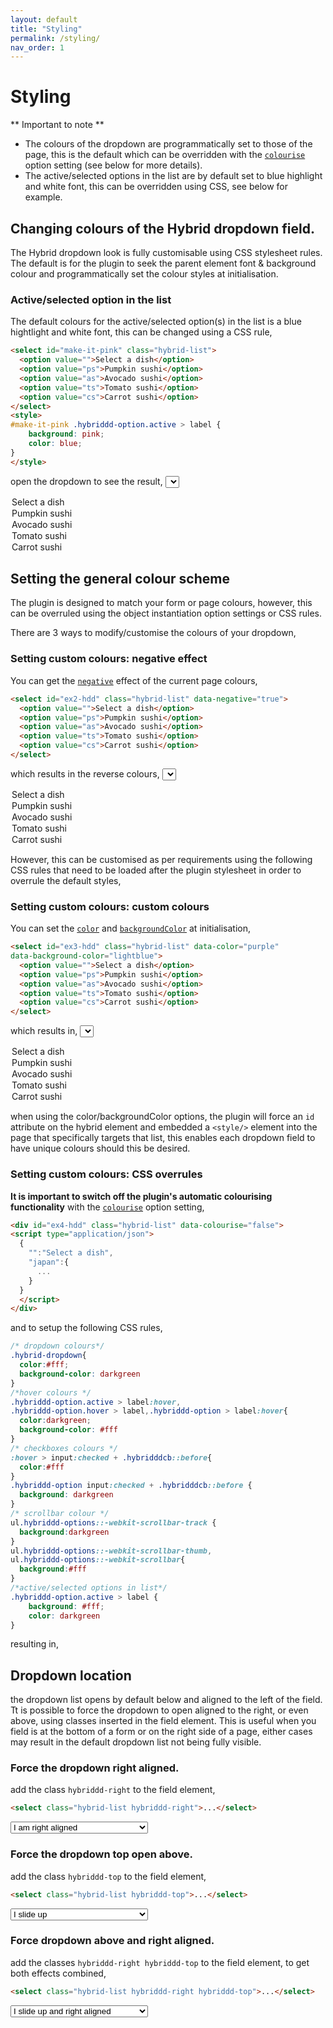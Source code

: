 ```yaml
---
layout: default
title: "Styling"
permalink: /styling/
nav_order: 1
---
```


# Styling

** Important to note **
- The colours of the dropdown are programmatically set to those of the page, this is the default which can be overridden with the [`colourise`](/hybrid-html-dropdown/options/#option-negative) option setting (see below for more details).
- The active/selected options in the list are by default set to blue highlight and white font, this can be overridden using CSS, see below for example.


## Changing colours of the Hybrid dropdown field.

The Hybrid dropdown look is fully customisable using CSS stylesheet rules.  The default is for the plugin to seek the parent element font & background colour and programmatically set the colour styles at initialisation.  

### Active/selected option in the list
The default colours for the active/selected option(s) in the list is a blue hightlight and white font, this can be changed using a CSS rule,

```html
<select id="make-it-pink" class="hybrid-list">
  <option value="">Select a dish</option>
  <option value="ps">Pumpkin sushi</option>
  <option value="as">Avocado sushi</option>
  <option value="ts">Tomato sushi</option>
  <option value="cs">Carrot sushi</option>
</select>
<style>
#make-it-pink .hybriddd-option.active > label {
    background: pink;
    color: blue;
}
</style>
```
open the dropdown to see the result,
<select id="make-it-pink" class="hybrid-list">
  <option value="">Select a dish</option>
  <option value="ps">Pumpkin sushi</option>
  <option value="as">Avocado sushi</option>
  <option value="ts">Tomato sushi</option>
  <option value="cs">Carrot sushi</option>
</select>

## Setting the general colour scheme
The plugin is designed to match your form or page colours, however, this can be overruled using the object instantiation option settings or CSS rules.

There are 3 ways to modify/customise the colours of your dropdown,

### Setting custom colours: negative effect

You can get the [`negative`](/hybrid-html-dropdown/options/#option-negative) effect of the current page colours,

```html
<select id="ex2-hdd" class="hybrid-list" data-negative="true">
  <option value="">Select a dish</option>
  <option value="ps">Pumpkin sushi</option>
  <option value="as">Avocado sushi</option>
  <option value="ts">Tomato sushi</option>
  <option value="cs">Carrot sushi</option>
</select>
```
which results in the reverse colours,
<select id="ex2-hdd" class="hybrid-list" data-negative="true">
  <option value="">Select a dish</option>
  <option value="ps">Pumpkin sushi</option>
  <option value="as">Avocado sushi</option>
  <option value="ts">Tomato sushi</option>
  <option value="cs">Carrot sushi</option>
</select>

However, this can be customised as per requirements using the following CSS rules that need to be loaded after the plugin stylesheet in order to overrule the default styles,

### Setting custom colours: custom colours

You can set the [`color`](/hybrid-html-dropdown/options/#option-color) and [`backgroundColor`](/hybrid-html-dropdown/options/#option-backgroundColor) at initialisation,

```html
<select id="ex3-hdd" class="hybrid-list" data-color="purple"
data-background-color="lightblue">
  <option value="">Select a dish</option>
  <option value="ps">Pumpkin sushi</option>
  <option value="as">Avocado sushi</option>
  <option value="ts">Tomato sushi</option>
  <option value="cs">Carrot sushi</option>
</select>
```
which results in,
<select id="ex3-hdd" class="hybrid-list" data-color="purple" data-background-color="lightblue">
  <option value="">Select a dish</option>
  <option value="ps">Pumpkin sushi</option>
  <option value="as">Avocado sushi</option>
  <option value="ts">Tomato sushi</option>
  <option value="cs">Carrot sushi</option>
</select>

when using the color/backgroundColor options, the plugin will force an `id` attribute on the hybrid element and embedded a `<style/>` element into the page that specifically targets that list, this enables each dropdown field to have unique colours should this be desired.

### Setting custom colours: CSS overrules

**It is important to switch off the plugin's automatic colourising functionality** with the [`colourise`](/hybrid-html-dropdown/options/#option-colourise) option setting,

```html
<div id="ex4-hdd" class="hybrid-list" data-colourise="false">
<script type="application/json">
  {
    "":"Select a dish",
    "japan":{
      ...
    }
  }
  </script>
</div>
```

and to setup the following CSS rules,

```css
/* dropdown colours*/
.hybrid-dropdown{
  color:#fff;
  background-color: darkgreen
}
/*hover colours */
.hybriddd-option.active > label:hover,
.hybriddd-option.hover > label,.hybriddd-option > label:hover{
  color:darkgreen;
  background-color: #fff
}
/* checkboxes colours */
:hover > input:checked + .hybridddcb::before{
  color:#fff
}
.hybriddd-option input:checked + .hybridddcb::before {
  background: darkgreen
}
/* scrollbar colour */
ul.hybriddd-options::-webkit-scrollbar-track {
  background:darkgreen
}
ul.hybriddd-options::-webkit-scrollbar-thumb,
ul.hybriddd-options::-webkit-scrollbar{
  background:#fff
}
/*active/selected options in list*/
.hybriddd-option.active > label {
    background: #fff;
    color: darkgreen
}
```
resulting in,
<span id="ex4-hdd" class="hybrid-list" data-colourise="false">
<script type="application/json">
  {
    "":"Select a dish",
    "japan":{
      "label":"Japan",
      "sushi":{
        "label":"Sushi",
        "ps":"Pumpkin sushi",
        "as":"Avocado sushi",
        "tc":"Tomato sushi",
        "cs":"Carrot sushi"
      }
    },
    "india":{
      "label":"India",
      "dosa":{
        "label":"Dosa",
        "pd":"Plain dosa",
        "md":"Masala dosa",
        "myd":"Mysore dosa",
        "pr":"Paper roast"
      },
      "france":{
        "label":"France",
        "crepe":{
          "label":"Cr&ecirc;pe",
          "cps":"Cr&ecirc;pe sucr&eacute;e",
          "cpz":"Cr&ecirc;pe suzette",
          "cpn":"Cr&ecirc;pe banane",
          "cpn":"Cr&ecirc;pe nutella"
        }
      }
    }
  }
 </script>
</span>

## Dropdown location

the dropdown list opens by default below and aligned to the left of the field.  Tt is possible to force the dropdown to open aligned to the right, or even above, using classes inserted in the field element.  This is useful when you field is at the bottom of a form or on the right side of a page, either cases may result in the default dropdown list not being fully visible.

### Force the dropdown right aligned.

add the class `hybriddd-right` to the field element,

```html
<select class="hybrid-list hybriddd-right">...</select>
```

<select id="make-it-pink" class="hybrid-list hybriddd-right">
  <option value="">I am right aligned</option>
  <option value="ps">Pumpkin sushi from vegan Japan</option>
  <option value="as">Avocado sushi from Peru</option>
  <option value="ts">Tomato sushi form Italy</option>
  <option value="cs">Carrot sushi from France</option>
</select>

### Force the dropdown top open above.

add the class `hybriddd-top` to the field element,

```html
<select class="hybrid-list hybriddd-top">...</select>
```

<select id="make-it-pink" class="hybrid-list hybriddd-top">
  <option value="">I slide up</option>
  <option value="ps">Pumpkin sushi from vegan Japan</option>
  <option value="as">Avocado sushi from Peru</option>
  <option value="ts">Tomato sushi form Italy</option>
  <option value="cs">Carrot sushi from France</option>
</select>

### Force dropdown above and right aligned.

add the classes `hybriddd-right hybriddd-top` to the field element, to get both effects combined,

```html
<select class="hybrid-list hybriddd-right hybriddd-top">...</select>
```

<select id="make-it-pink" class="hybrid-list hybriddd-right hybriddd-top">
  <option value="">I slide up and right aligned</option>
  <option value="ps">Pumpkin sushi from vegan Japan</option>
  <option value="as">Avocado sushi from Peru</option>
  <option value="ts">Tomato sushi form Italy</option>
  <option value="cs">Carrot sushi from France</option>
</select>
